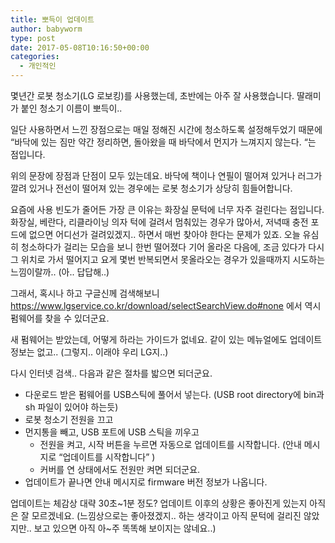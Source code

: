```yaml
---
title: 뽀득이 업데이트
author: babyworm
type: post
date: 2017-05-08T10:16:50+00:00
categories:
  - 개인적인
---
```

몇년간 로봇 청소기(LG 로보킹)를 사용했는데, 초반에는 아주 잘 사용했습니다.
딸래미가 붙인 청소기 이름이 뽀득이..

일단 사용하면서 느낀 장점으로는 매일 정해진 시간에 청소하도록 설정해두었기 때문에 “바닥에 있는 짐만 약간 정리하면, 돌아왔을 때 바닥에서 먼지가 느껴지지 않는다. “는 점입니다.

위의 문장에 장점과 단점이 모두 있는데요. 바닥에 책이나 연필이 떨어져 있거나 러그가 깔려 있거나 전선이 떨어져 있는 경우에는 로봇 청소기가 상당히 힘들어합니다.

요즘에 사용 빈도가 줄어든 가장 큰 이유는 화장실 문턱에 너무 자주 걸린다는 점입니다. 화장실, 베란다, 리클라이닝 의자 턱에 걸려서 멈춰있는 경우가 많아서, 저녁때 충전 포드에 없으면 어디선가 걸려있겠지.. 하면서 매번 찾아야 한다는 문제가 있죠. 오늘 유심히 청소하다가 걸리는 모습을 보니 한번 떨어졌다 기어 올라온 다음에, 조금 있다가 다시 그 위치로 가서 떨어지고 요게 몇번 반복되면서 못올라오는 경우가 있을때까지 시도하는 느낌이랄까.. (아.. 답답해..)

그래서, 혹시나 하고 구글신께 검색해보니 <https://www.lgservice.co.kr/download/selectSearchView.do#none> 에서 역시 펌웨어를 찾을 수 있더군요.

새 펌웨어는 받았는데, 어떻게 하라는 가이드가 없네요. 같이 있는 메뉴얼에도 업데이트 정보는 없고.. (그렇지.. 이래야 우리 LG지..)

다시 인터넷 검색.. 다음과 같은 절차를 밟으면 되더군요.

- 다운로드 받은 펌웨어를 USB스틱에 풀어서 넣는다. (USB root directory에 bin과 sh 파일이 있어야 하는듯)
- 로봇 청소기 전원을 끄고
- 먼지통을 빼고, USB 포트에 USB 스틱을 끼우고
  - 전원을 켜고, 시작 버튼을 누르면 자동으로 업데이트를 시작합니다. (안내 메시지로 “업데이트를 시작합니다” )
  - 커버를 연 상태에서도 전원만 켜면 되더군요.
- 업데이트가 끝나면 안내 메시지로 firmware 버전 정보가 나옵니다.
 

업데이트는 체감상 대략 30초~1분 정도? 업데이트 이후의 상황은 좋아진게 있는지 아직은 잘 모르겠네요. (느낌상으로는 좋아졌겠지.. 하는 생각이고 아직 문턱에 걸리진 않았지만.. 보고 있으면 아직 아~주 똑똑해 보이지는 않네요..)

 